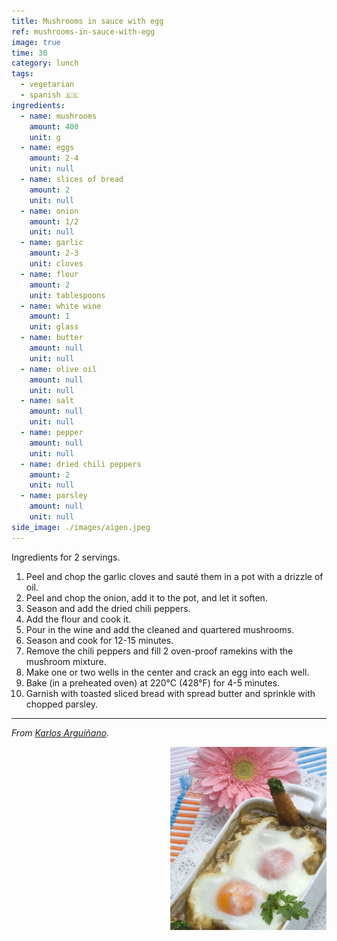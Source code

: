 ```yaml
---
title: Mushrooms in sauce with egg
ref: mushrooms-in-sauce-with-egg
image: true
time: 30
category: lunch
tags:
  - vegetarian
  - spanish 🇪🇸
ingredients:
  - name: mushrooms
    amount: 400
    unit: g
  - name: eggs
    amount: 2-4
    unit: null
  - name: slices of bread
    amount: 2
    unit: null
  - name: onion
    amount: 1/2
    unit: null
  - name: garlic
    amount: 2-3
    unit: cloves
  - name: flour
    amount: 2
    unit: tablespoons
  - name: white wine
    amount: 1
    unit: glass
  - name: butter
    amount: null
    unit: null
  - name: olive oil
    amount: null
    unit: null
  - name: salt
    amount: null
    unit: null
  - name: pepper
    amount: null
    unit: null
  - name: dried chili peppers
    amount: 2
    unit: null
  - name: parsley
    amount: null
    unit: null
side_image: ./images/aigen.jpeg
---
```


Ingredients for 2 servings.

1. Peel and chop the garlic cloves and sauté them in a pot with a drizzle of oil. 
2. Peel and chop the onion, add it to the pot, and let it soften. 
3. Season and add the dried chili peppers. 
4. Add the flour and cook it. 
5. Pour in the wine and add the cleaned and quartered mushrooms.
6. Season and cook for 12-15 minutes.
7. Remove the chili peppers and fill 2 oven-proof ramekins with the mushroom mixture. 
8. Make one or two wells in the center and crack an egg into each well. 
9. Bake (in a preheated oven) at 220°C (428°F) for 4-5 minutes.
10. Garnish with toasted sliced bread with spread butter and sprinkle with chopped parsley.

---

_From [Karlos Arguiñano](https://www.hogarmania.com/cocina/recetas/setas-hongos/champinones-salsa-huevo-3303.html)._

<img src="images/mushrooms.png" style="width:250px; float:right;"/>